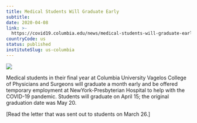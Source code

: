 ```yaml
---
title: Medical Students Will Graduate Early
subtitle: 
date: 2020-04-08
link: >-
  https://covid19.columbia.edu/news/medical-students-will-graduate-early
countryCode: us
status: published
instituteSlug: us-columbia
---
```

![](https://covid19.columbia.edu/themes/custom/columbia/favicon-crown.png)

Medical students in their final year at Columbia University Vagelos College of Physicians and Surgeons will graduate a month early and be offered temporary employment at NewYork-Presbyterian Hospital to help with the COVID-19 pandemic. Students will graduate on April 15; the original graduation date was May 20.

[Read the letter that was sent out to students on March 26.]